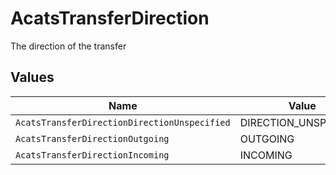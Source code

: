 # AcatsTransferDirection

The direction of the transfer


## Values

| Name                                         | Value                                        |
| -------------------------------------------- | -------------------------------------------- |
| `AcatsTransferDirectionDirectionUnspecified` | DIRECTION_UNSPECIFIED                        |
| `AcatsTransferDirectionOutgoing`             | OUTGOING                                     |
| `AcatsTransferDirectionIncoming`             | INCOMING                                     |